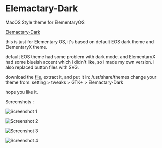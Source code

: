 # Elemactary-Dark
MacOS Style theme for ElementaryOS

[Elemactary-Dark](https://www.gnome-look.org/p/1406950/)

this is just for Elementary OS, it's based on default EOS dark theme and ElementaryX theme. 

default EOS theme had some problem with dark mode. and ElementaryX had some blueish accent which i didn't like, so i made my own version. i also replaced button files with SVG.

download the [file](https://github.com/saint-13/Elemactary-Dark/releases/download/Elemactary/Elemactary-Dark-v1.1.zip), extract it, and put it in: /usr/share/themes
change your theme from: setting > tweaks > GTK+ > Elemactary-Dark

hope you like it. 

Screenshots : 

![Screenshot 1](https://github.com/saint-13/Elemactary-Dark/blob/master/Screenshot/Screenshot%20from%202020-07-25%2023-35-14.png)

![Screenshot 2](https://github.com/saint-13/Elemactary-Dark/blob/master/Screenshot/Screenshot%20from%202020-07-25%2023-35-25.png)

![Screenshot 3](https://github.com/saint-13/Elemactary-Dark/blob/master/Screenshot/Screenshot%20from%202020-07-25%2023-35-36.png)

![Screenshot 4](https://github.com/saint-13/Elemactary-Dark/blob/master/Screenshot/Screenshot%20from%202020-07-26%2000-48-40.png)
